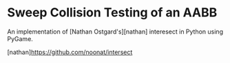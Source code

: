 Sweep Collision Testing of an AABB
==================================

An implementation of [Nathan Ostgard's][nathan] interesect in Python using PyGame.


[nathan]https://github.com/noonat/intersect
